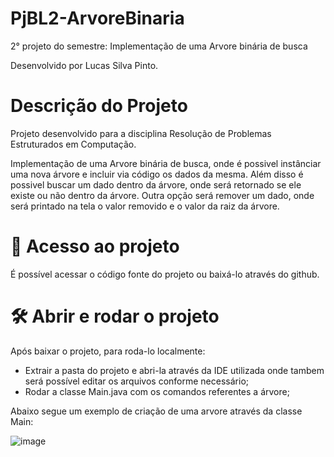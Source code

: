 # PjBL2-ArvoreBinaria

2° projeto do semestre: Implementação de uma Arvore binária de busca

Desenvolvido por Lucas Silva Pinto.

# Descrição do Projeto
Projeto desenvolvido para a disciplina Resolução de Problemas Estruturados em Computação. 

Implementação de uma Arvore binária de busca, onde é possivel instânciar uma nova árvore e incluir via código os dados da mesma. 
Além disso é possivel buscar um dado dentro da árvore, onde será retornado se ele existe ou não dentro da árvore.
Outra opção será remover um dado, onde será printado na tela o valor removido e o valor da raiz da árvore.

# 📁 Acesso ao projeto

É possível acessar o código fonte do projeto ou baixá-lo através do github.

# 🛠️ Abrir e rodar o projeto

Após baixar o projeto, para roda-lo localmente:

 * Extrair a pasta do projeto e abri-la através da IDE utilizada onde tambem será possível editar os arquivos conforme necessário;
 * Rodar a classe Main.java com os comandos referentes a árvore;

Abaixo segue um exemplo de criação de uma arvore através da classe Main:
    
![image](https://github.com/lucassilva11/PjBL2-ArvoreBinaria/assets/69371948/7ba6d18e-da37-4104-95b5-75c0ac6906e3)
